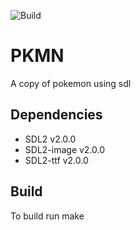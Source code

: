 ![Build](https://github.com/Akah/pkmn/workflows/Build/badge.svg) 
# PKMN
A copy of pokemon using sdl

## Dependencies
* SDL2 v2.0.0
* SDL2-image v2.0.0
* SDL2-ttf v2.0.0

## Build
To build run make
